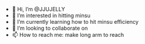 - 👋 Hi, I’m @JJUJELLY
- 👀 I’m interested in hitting minsu
- 🌱 I’m currently learning how to hit minsu efficiency
- 💞️ I’m looking to collaborate on
- 📫 How to reach me: make long arm to reach

<!---
JJUJELLY/JJUJELLY is a ✨ special ✨ repository because its `README.md` (this file) appears on your GitHub profile.
You can click the Preview link to take a look at your changes.
--->
